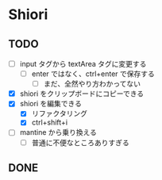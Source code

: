 # Shiori

## TODO

- [ ] input タグから textArea タグに変更する
  - [ ] enter ではなく、ctrl+enter で保存する
    - [ ] まだ、全然やり方わかってない
- [x] shiori をクリップボードにコピーできる
- [x] shiori を編集できる
  - [x] リファクタリング
  - [x] ctrl+shift+i
- [ ] mantine から乗り換える
  - [ ] 普通に不便なところありすぎる

## DONE
